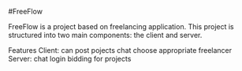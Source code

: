 #FreeFlow

FreeFlow is a project based on freelancing application.
This project is structured into two main components: the client and server.

Features
Client: can post pojects
        chat
        choose appropriate freelancer
Server: chat
        login
        bidding for projects
